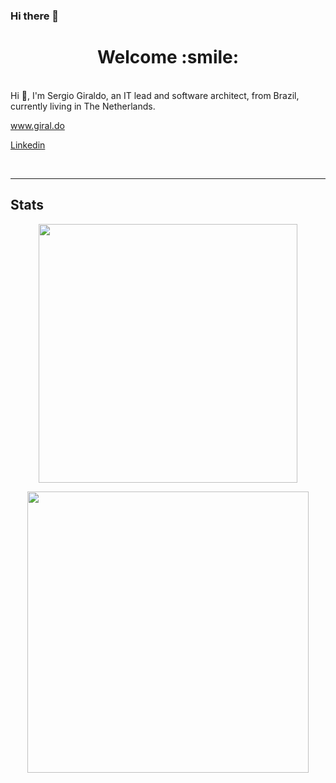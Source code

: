 ### Hi there 👋

<!--
**sergiorgiraldo/sergiorgiraldo** is a ✨ _special_ ✨ repository because its `README.md` (this file) appears on your GitHub profile.

Here are some ideas to get you started:

- 🔭 I’m currently working on ...
- 🌱 I’m currently learning ...
- 👯 I’m looking to collaborate on ...
- 🤔 I’m looking for help with ...
- 💬 Ask me about ...
- 📫 How to reach me: ...
- 😄 Pronouns: ...
- ⚡ Fun fact: ...
-->

<h1 align="center">
	Welcome :smile:
</h1>

<br >
Hi 👋, I'm Sergio Giraldo, an IT lead and software architect, from Brazil, currently living in The Netherlands. <br>

<p>
<a href="https://www.giral.do">
 www.giral.do
</a>
</p>
<p>
<a href="https://www.linkedin.com/in/sergiorgiraldo">
  Linkedin
</a>
</p>
<br>

<hr>
<a><h2>Stats</h2></a>

<p align="center">
<span>
	<img width="414px" src="https://github-readme-stats.vercel.app/api?username=sergiorgiraldo&include_all_commits=false&count_private=true&hide_border=true&theme=light&show_icons=true" />
</span>
</p>

<p align="center">
	<img width="450em" src="https://github-readme-stats.vercel.app/api/top-langs/?username=sergiorgiraldo&layout=compact&custom_title=Most used languages&langs_count=10&include_all_commits=true&hide_progress=true&hide_border=true&theme=light&hide=">
</p>
